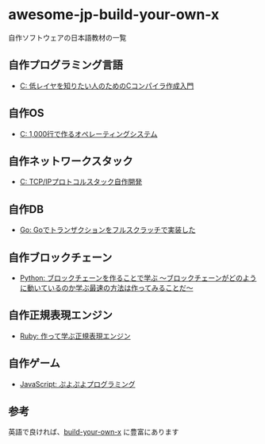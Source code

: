 # awesome-jp-build-your-own-x
自作ソフトウェアの日本語教材の一覧

## 自作プログラミング言語
- [C: 低レイヤを知りたい人のためのCコンパイラ作成入門](https://www.sigbus.info/compilerbook)

## 自作OS
- [C: 1,000行で作るオペレーティングシステム](https://operating-system-in-1000-lines.vercel.app/ja/welcome)

## 自作ネットワークスタック
- [C: TCP/IPプロトコルスタック自作開発](https://drive.google.com/drive/folders/1k2vymbC3vUk5CTJbay4LLEdZ9HemIpZe)

## 自作DB
- [Go: Goでトランザクションをフルスクラッチで実装した](https://kawasin73.hatenablog.com/entry/2019/12/06/213928)

## 自作ブロックチェーン
- [Python: ブロックチェーンを作ることで学ぶ 〜ブロックチェーンがどのように動いているのか学ぶ最速の方法は作ってみることだ〜](https://qiita.com/hidehiro98/items/841ece65d896aeaa8a2a)

## 自作正規表現エンジン
- [Ruby: 作って学ぶ正規表現エンジン](https://makenowjust.github.io/kantan-regex-book/1-intro.html)

## 自作ゲーム
- [JavaScript: ぷよぷよプログラミング](https://puyo.sega.jp/program_2020/)

## 参考
英語で良ければ、[build-your-own-x](https://github.com/codecrafters-io/build-your-own-x) に豊富にあります
